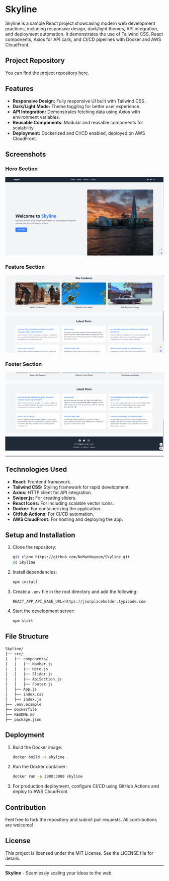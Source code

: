 
# Skyline

Skyline is a sample React project showcasing modern web development practices, including responsive design, dark/light themes, API integration, and deployment automation. It demonstrates the use of Tailwind CSS, React components, Axios for API calls, and CI/CD pipelines with Docker and AWS CloudFront.

## Project Repository

You can find the project repository [here](https://github.com/NoManNayeem/Skyline).

## Features

- **Responsive Design:** Fully responsive UI built with Tailwind CSS.
- **Dark/Light Mode:** Theme toggling for better user experience.
- **API Integration:** Demonstrates fetching data using Axios with environment variables.
- **Reusable Components:** Modular and reusable components for scalability.
- **Deployment:** Dockerized and CI/CD enabled, deployed on AWS CloudFront.

## Screenshots

### Hero Section
![Hero Section](./screenshots/Screenshot1.png)

### Feature Section
![Features Section](./screenshots/Screenshot2.png)

### Footer Section
![Footer Section](./screenshots/Screenshot3.png)

---

## Technologies Used

- **React:** Frontend framework.
- **Tailwind CSS:** Styling framework for rapid development.
- **Axios:** HTTP client for API integration.
- **Swiper.js:** For creating sliders.
- **React Icons:** For including scalable vector icons.
- **Docker:** For containerizing the application.
- **GitHub Actions:** For CI/CD automation.
- **AWS CloudFront:** For hosting and deploying the app.

## Setup and Installation

1. Clone the repository:
   ```bash
   git clone https://github.com/NoManNayeem/Skyline.git
   cd Skyline
   ```

2. Install dependencies:
   ```bash
   npm install
   ```

3. Create a `.env` file in the root directory and add the following:
   ```env
   REACT_APP_API_BASE_URL=https://jsonplaceholder.typicode.com
   ```

4. Start the development server:
   ```bash
   npm start
   ```

## File Structure

```
Skyline/
├── src/
│   ├── components/
│   │   ├── Navbar.js
│   │   ├── Hero.js
│   │   ├── Slider.js
│   │   ├── ApiSection.js
│   │   ├── Footer.js
│   ├── App.js
│   ├── index.css
│   ├── index.js
├── .env.example
├── Dockerfile
├── README.md
├── package.json
```

## Deployment

1. Build the Docker image:
   ```bash
   docker build -t skyline .
   ```

2. Run the Docker container:
   ```bash
   docker run -p 3000:3000 skyline
   ```

3. For production deployment, configure CI/CD using GitHub Actions and deploy to AWS CloudFront.

## Contribution

Feel free to fork the repository and submit pull requests. All contributions are welcome!

## License

This project is licensed under the MIT License. See the LICENSE file for details.

---

**Skyline** - Seamlessly scaling your ideas to the web.
